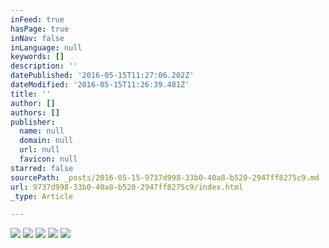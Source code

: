 ```yaml
---
inFeed: true
hasPage: true
inNav: false
inLanguage: null
keywords: []
description: ''
datePublished: '2016-05-15T11:27:06.202Z'
dateModified: '2016-05-15T11:26:39.481Z'
title: ''
author: []
authors: []
publisher:
  name: null
  domain: null
  url: null
  favicon: null
starred: false
sourcePath: _posts/2016-05-15-9737d998-33b0-40a8-b520-2947ff8275c9.md
url: 9737d998-33b0-40a8-b520-2947ff8275c9/index.html
_type: Article

---
```

![](https://the-grid-user-content.s3-us-west-2.amazonaws.com/a08c7146-ea2a-45b7-a614-1cd992bfaeba.jpg)
![](https://the-grid-user-content.s3-us-west-2.amazonaws.com/1928eda7-c33d-4816-a876-5e577dabd9c6.jpg)
![](https://the-grid-user-content.s3-us-west-2.amazonaws.com/6f272f8c-17f0-4b79-b945-36a661f719be.jpg)
![](https://the-grid-user-content.s3-us-west-2.amazonaws.com/2b92a503-77b4-4d57-8023-9cb402678dbc.jpg)
![](https://the-grid-user-content.s3-us-west-2.amazonaws.com/d3fb624c-9bd2-4f78-9e28-15c5bea84b55.jpg)
